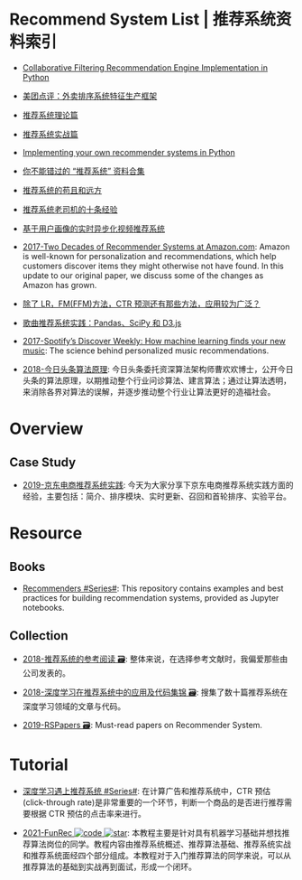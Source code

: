 # Recommend System List | 推荐系统资料索引

- [Collaborative Filtering Recommendation Engine Implementation in Python](http://dataaspirant.com/2015/05/25/collaborative-filtering-recommendation-engine-implementation-in-python/)

- [美团点评：外卖排序系统特征生产框架](https://zhuanlan.zhihu.com/p/24647817)

- [推荐系统理论篇](http://o6v08w541.bkt.clouddn.com/%E6%8E%A8%E8%8D%90%E7%B3%BB%E7%BB%9F%E7%90%86%E8%AE%BA%E7%AF%87.pdf)

- [推荐系统实战篇](http://o6v08w541.bkt.clouddn.com/recommendation-system-practice.pdf)

- [Implementing your own recommender systems in Python](http://online.cambridgecoding.com/notebooks/eWReNYcAfB/implementing-your-own-recommender-systems-in-python-2)

- [你不能错过的 “推荐系统” 资料合集](https://gold.xitu.io/entry/5760c8446be3ff006a02720b)

- [推荐系统的苟且和远方](http://h2ex.com/1280)

- [推荐系统老司机的十条经验 ](http://mp.weixin.qq.com/s?__biz=MzA4OTk5OTQzMg==&mid=2449231408&idx=1&sn=e564d339803a04a59293c585b82a1a03)

- [基于用户画像的实时异步化视频推荐系统](http://www.jianshu.com/p/83af9502acb6)

- [2017-Two Decades of Recommender Systems at Amazon.com](https://parg.co/bIx): Amazon is well-known for personalization and recommendations, which help customers discover items they might otherwise not have found. In this update to our original paper, we discuss some of the changes as Amazon has grown.

- [除了 LR，FM(FFM)方法，CTR 预测还有那些方法，应用较为广泛？](https://www.zhihu.com/question/56204961/answer/263448135)

- [歌曲推荐系统实践：Pandas、SciPy 和 D3.js](http://www.infoq.com/cn/news/2015/05/pandas-scipy-d3-js)

- [2017-Spotify’s Discover Weekly: How machine learning finds your new music](https://parg.co/URN): The science behind personalized music recommendations.

- [2018-今日头条算法原理](https://www.toutiao.com/i6511211182064402951/): 今日头条委托资深算法架构师曹欢欢博士，公开今日头条的算法原理，以期推动整个行业问诊算法、建言算法；通过让算法透明，来消除各界对算法的误解，并逐步推动整个行业让算法更好的造福社会。

# Overview

## Case Study

- [2019-京东电商推荐系统实践](https://mp.weixin.qq.com/s/YTu4-L4SVpLKhQQ2MaB5Pw): 今天为大家分享下京东电商推荐系统实践方面的经验，主要包括：简介、排序模块、实时更新、召回和首轮排序、实验平台。

# Resource

## Books

- [Recommenders #Series#](https://github.com/microsoft/recommenders): This repository contains examples and best practices for building recommendation systems, provided as Jupyter notebooks.

## Collection

- [2018-推荐系统的参考阅读 🗃️](https://time.geekbang.org/column/article/8113): 整体来说，在选择参考文献时，我偏爱那些由公司发表的。

- [2018-深度学习在推荐系统中的应用及代码集锦 🗃️](https://mp.weixin.qq.com/s/tqkb-44K6dfryngMttEtQQ): 搜集了数十篇推荐系统在深度学习领域的文章与代码。

- [2019-RSPapers 🗃️](https://github.com/hongleizhang/RSPapers): Must-read papers on Recommender System.

# Tutorial

- [深度学习遇上推荐系统 #Series#](https://ask.hellobi.com/m/article/11821): 在计算广告和推荐系统中，CTR 预估(click-through rate)是非常重要的一个环节，判断一个商品的是否进行推荐需要根据 CTR 预估的点击率来进行。

- [2021-FunRec ![code](https://ng-tech.icu/assets/code.svg) ![star](https://img.shields.io/github/stars/datawhalechina/fun-rec)](https://github.com/datawhalechina/fun-rec): 本教程主要是针对具有机器学习基础并想找推荐算法岗位的同学。教程内容由推荐系统概述、推荐算法基础、推荐系统实战和推荐系统面经四个部分组成。本教程对于入门推荐算法的同学来说，可以从推荐算法的基础到实战再到面试，形成一个闭环。
